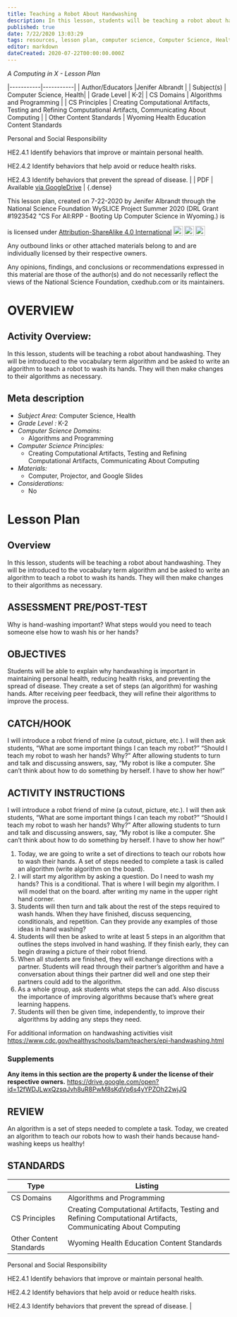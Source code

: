 ```yaml
---
title: Teaching a Robot About Handwashing
description: In this lesson, students will be teaching a robot about handwashing.  They will be introduced to the vocabulary term algorithm and be asked to write an algorithm to teach a robot to wash its hands.  They will then make changes to their algorithms as necessary.
published: true
date: 7/22/2020 13:03:29
tags: resources, lesson plan, computer science, Computer Science, Health 
editor: markdown
dateCreated: 2020-07-22T00:00:00.000Z
---
```

*A Computing in X - Lesson Plan*

|-----------|-----------|
| Author/Educators |Jenifer Albrandt |
| Subject(s) | Computer Science, Health|
| Grade Level | K-2|
| CS Domains | Algorithms and Programming |
| CS Principles | Creating Computational Artifacts, Testing and Refining Computational Artifacts, Communicating About Computing |
| Other Content Standards | Wyoming Health Education Content Standards


Personal and Social Responsibility


HE2.4.1  Identify behaviors that improve or maintain personal health.  


HE2.4.2  Identify behaviors that help avoid or reduce health risks.


HE2.4.3  Identify behaviors that prevent the spread of disease. | 
| PDF | Available [via GoogleDrive](https://drive.google.com/open?id=1y7LIBPc2cg_qRTrMd50v2ma31iL9vkCg) |
{.dense}






This lesson plan, created on 7-22-2020 by Jenifer Albrandt through the National Science Foundation WySLICE Project Summer 2020 (DRL Grant #1923542 "CS For All:RPP - Booting Up Computer Science in Wyoming.) is  <p xmlns:cc="http://creativecommons.org/ns#" >  is licensed under <a href="http://creativecommons.org/licenses/by-sa/4.0/?ref=chooser-v1" target="_blank" rel="license noopener noreferrer" style="display:inline-block;">Attribution-ShareAlike 4.0 International<img style="height:22px!important;margin-left:3px;vertical-align:text-bottom;" src="https://mirrors.creativecommons.org/presskit/icons/cc.svg?ref=chooser-v1"><img style="height:22px!important;margin-left:3px;vertical-align:text-bottom;" src="https://mirrors.creativecommons.org/presskit/icons/by.svg?ref=chooser-v1"><img style="height:22px!important;margin-left:3px;vertical-align:text-bottom;" src="https://mirrors.creativecommons.org/presskit/icons/sa.svg?ref=chooser-v1"></a></p>


Any outbound links or other attached materials belong to and are individually licensed by their respective owners. 


Any opinions, findings, and conclusions or recommendations expressed in this material are those of the author(s) and do not necessarily reflect the views of the National Science Foundation, cxedhub.com or its maintainers.


# OVERVIEW
## Activity Overview:  
In this lesson, students will be teaching a robot about handwashing.  They will be introduced to the vocabulary term algorithm and be asked to write an algorithm to teach a robot to wash its hands.  They will then make changes to their algorithms as necessary.
## Meta description
+ *Subject Area:* Computer Science, Health 
+ *Grade Level :* K-2 
+ *Computer Science Domains:*
   + Algorithms and Programming
+ *Computer Science Principles:*
   + Creating Computational Artifacts, Testing and Refining Computational Artifacts, Communicating About Computing
+ *Materials:* 
   + Computer, Projector, and Google Slides
+ *Considerations:*
   + No


# Lesson Plan
## Overview
In this lesson, students will be teaching a robot about handwashing.  They will be introduced to the vocabulary term algorithm and be asked to write an algorithm to teach a robot to wash its hands.  They will then make changes to their algorithms as necessary.
## ASSESSMENT PRE/POST-TEST
Why is hand-washing important?
What steps would you need to teach someone else how to wash his or her hands?
## OBJECTIVES
Students will be able to explain why handwashing is important in maintaining personal health, reducing health risks, and preventing the spread of disease.  They create a set of steps (an algorithm) for washing hands.  After receiving peer feedback, they will refine their algorithms to improve the process.


## CATCH/HOOK
I will introduce a robot friend of mine (a cutout, picture, etc.).  I will then ask students, “What are some important  things I can teach my robot?” “Should I teach my robot to wash her hands? Why?” After allowing students to turn and talk and discussing answers, say, “My robot is like a computer.  She can’t think about how to do something by herself.  I have to show her how!”


## ACTIVITY INSTRUCTIONS
I will introduce a robot friend of mine (a cutout, picture, etc.).  I will then ask students, “What are some important  things I can teach my robot?” “Should I teach my robot to wash her hands? Why?” After allowing students to turn and talk and discussing answers, say, “My robot is like a computer.  She can’t think about how to do something by herself.  I have to show her how!”




1. Today, we are going to write a set of directions to teach our robots how to wash their hands.  A set of steps needed to complete a task is called an algorithm (write algorithm on the board).
2. I will start my algorithm by asking a question.  Do I need to wash my hands?  This is a conditional.  That is where I will begin my algorithm.  I will model that on the board. after writing my name in the upper right hand corner.
3. Students will then turn and talk about the rest of the steps required to wash hands.  When they have finished, discuss sequencing, conditionals, and repetition.  Can they provide any examples of those ideas in hand washing?
4. Students will then be asked to write at least 5 steps in an algorithm that outlines the steps involved in hand washing.  If they finish early, they can begin drawing a picture of their robot friend.  
5. When all students are finished, they will exchange directions with a partner.  Students will read through their partner’s algorithm and have a conversation about things their partner did well and one step their partners could add to the algorithm. 
6. As a whole group, ask students what steps the can add.  Also discuss the importance of improving algorithms because that’s where great learning happens.
7. Students will then be given time, independently, to improve their algorithms by adding any steps they need.


For additional information on handwashing activities visit https://www.cdc.gov/healthyschools/bam/teachers/epi-handwashing.html


### Supplements
**Any items in this section are the property & under the license of their respective owners.**
https://drive.google.com/open?id=12fWDJLwxQzsqJvh8uR8PwM8sKdVp6s4yYPZOh22wjJQ




## REVIEW
An algorithm is a set of steps needed to complete a task.  Today, we created an algorithm to teach our robots how to wash their hands because hand-washing keeps us healthy!
## STANDARDS        
| Type | Listing | 
|-----------|-----------|
| CS Domains  | Algorithms and Programming|
| CS Principles   | Creating Computational Artifacts, Testing and Refining Computational Artifacts, Communicating About Computing|
| Other Content Standards | Wyoming Health Education Content Standards


Personal and Social Responsibility


HE2.4.1  Identify behaviors that improve or maintain personal health.  


HE2.4.2  Identify behaviors that help avoid or reduce health risks.


HE2.4.3  Identify behaviors that prevent the spread of disease.  |